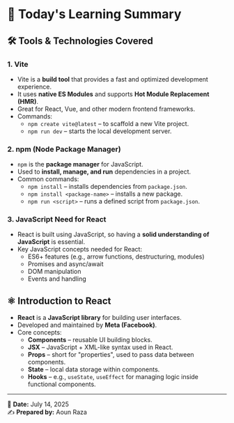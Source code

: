 # 📘 Today's Learning Summary

## 🛠️ Tools & Technologies Covered

### 1. **Vite**

- Vite is a **build tool** that provides a fast and optimized development experience.
- It uses **native ES Modules** and supports **Hot Module Replacement (HMR)**.
- Great for React, Vue, and other modern frontend frameworks.
- Commands:
  - `npm create vite@latest` – to scaffold a new Vite project.
  - `npm run dev` – starts the local development server.

### 2. **npm (Node Package Manager)**

- `npm` is the **package manager** for JavaScript.
- Used to **install, manage, and run** dependencies in a project.
- Common commands:
  - `npm install` – installs dependencies from `package.json`.
  - `npm install <package-name>` – installs a new package.
  - `npm run <script>` – runs a defined script from `package.json`.

### 3. **JavaScript Need for React**

- React is built using JavaScript, so having a **solid understanding of JavaScript** is essential.
- Key JavaScript concepts needed for React:
  - ES6+ features (e.g., arrow functions, destructuring, modules)
  - Promises and async/await
  - DOM manipulation
  - Events and handling

## ⚛️ Introduction to React

- **React** is a **JavaScript library** for building user interfaces.
- Developed and maintained by **Meta (Facebook)**.
- Core concepts:
  - **Components** – reusable UI building blocks.
  - **JSX** – JavaScript + XML-like syntax used in React.
  - **Props** – short for "properties", used to pass data between components.
  - **State** – local data storage within components.
  - **Hooks** – e.g., `useState`, `useEffect` for managing logic inside functional components.

---

📅 **Date:** July 14, 2025  
✍️ **Prepared by:** Aoun Raza
